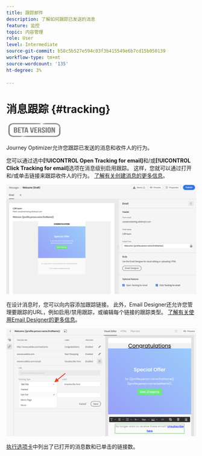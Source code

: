 ```yaml
---
title: 跟踪邮件
description: 了解如何跟踪已发送的消息
feature: 监控
topic: 内容管理
role: User
level: Intermediate
source-git-commit: b58c5b527e594c03f3b415549e6b7cd15b050139
workflow-type: tm+mt
source-wordcount: '135'
ht-degree: 3%

---
```


# 消息跟踪 {#tracking}

![](assets/do-not-localize/badge.png)

Journey Optimizer允许您跟踪已发送的消息和收件人的行为。

您可以通过选中&#x200B;**[!UICONTROL Open Tracking for email]**&#x200B;和/或&#x200B;**[!UICONTROL Click Tracking for email]**&#x200B;选项在消息级别启用跟踪。 这样，您就可以通过打开和/或单击链接来跟踪收件人的行为。 [了解有关创建消息的更多信息](create-message.md)。

![](assets/message-tracking.png)

在设计消息时，您可以向内容添加跟踪链接。 此外，Email Designer还允许您管理要跟踪的URL，例如启用/禁用跟踪，或编辑每个链接的跟踪类型。 [了解有关使用Email Designer的更多信息](create-email-content.md)。

![](assets/message-tracked-links.png)

[执行选项卡](message-monitoring.md)中列出了已打开的消息数和已单击的链接数。
